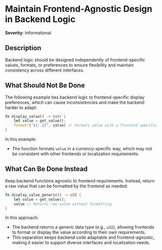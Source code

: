 # Maintain Frontend-Agnostic Design in Backend Logic

**Severity**: Informational

## Description

Backend logic should be designed independently of frontend-specific values, formats, or preferences to ensure
flexibility and maintain consistency across different interfaces.

## What Should Not Be Done

The following example ties backend logic to frontend-specific display preferences, which can cause inconsistencies and
make the backend harder to adapt:

```rust
fn display_value() -> &str {
    let value = get_value();
    format!("${:.2}", value) // Formats value with a frontend-specific currency display
}
```

In this example:

- The function formats `value` in a currency-specific way, which may not be consistent with other frontends or
  localization requirements.

## What Can Be Done Instead

Keep backend functions agnostic to frontend requirements. Instead, return a raw value that can be formatted by the
frontend as needed:

```rust
fn display_value_generic() -> u32 {
    let value = get_value();
    value // Returns raw value without formatting
}
```

In this approach:

- The backend returns a generic data type (e.g., `u32`), allowing frontends to format or display the value according to
  their own requirements.
- This separation keeps backend code adaptable and frontend-agnostic, making it easier to support diverse interfaces and
  localization needs.
